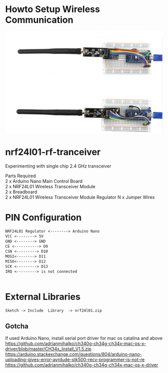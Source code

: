 #  Howto Setup Wireless Communication   

![Howto Setup Wireless Communication ](./nRF24L01.png)

# nrf24l01-rf-tranceiver
Experimenting with single chip 2.4 GHz transceiver

Parts Required    
2 x Arduino Nano Main Control Board   
2 x NRF24L01 Wireless Transceiver Module   
2 x Breadboard  
2 x NRF24L01 Wireless Transceiver Module Regulator N x Jumper Wires  

# PIN  Configuration  
```
NRF24L01 Regulator <--------> Arduino Nano  
VCC <--------> 5V  
GND <--------> GND  
CE <-----------> D9  
CSN <---------> D10   
MOSI<--------> D11    
MISO<--------> D12   
SCK <---------> D13  
IRQ <---------> is not connected  
 
```


# External Libraries  
```  
Sketch -> Include  Library  -> nrf24l01.zip   
```  
## Gotcha  
If used Arduino Nano, install serial port driver for mac os catalina and above    
https://github.com/adrianmihalko/ch340g-ch34g-ch34x-mac-os-x-driver/blob/master/CH34x_Install_V1.5.zip  
https://arduino.stackexchange.com/questions/804/arduino-nano-uploading-gives-error-avrdude-stk500-recv-programmer-is-not-re  
https://github.com/adrianmihalko/ch340g-ch34g-ch34x-mac-os-x-driver   


